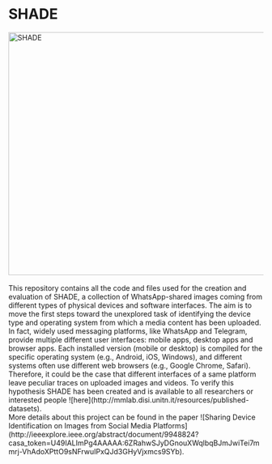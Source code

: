 # SHADE

<img src="https://github.com/andreaunitn/SHADE/assets/105369215/d109f523-c4a9-4fae-9ec8-6af249526972" alt="SHADE" width="640" height="480"/>
</br></br>
This repository contains all the code and files used for the creation and evaluation of SHADE, a collection of WhatsApp-shared images coming from different types of physical devices and software interfaces. The aim is to move the first steps toward the unexplored task of identifying the device type and operating system from which a media content has been uploaded. In fact, widely used messaging platforms, like WhatsApp and Telegram, provide multiple different user interfaces: mobile apps, desktop apps and browser apps. Each installed version (mobile or desktop) is compiled for the specific operating system (e.g., Android, iOS, Windows), and different systems often use different web browsers (e.g., Google Chrome, Safari). Therefore, it could be the case that different interfaces of a same platform leave peculiar traces on uploaded images and videos. To verify this hypothesis SHADE has been created and is available to all researchers or interested people ![here](http://mmlab.disi.unitn.it/resources/published-datasets).
</br>
More details about this project can be found in the paper ![Sharing Device Identification on Images from Social Media Platforms](http://ieeexplore.ieee.org/abstract/document/9948824?casa_token=U49IALImPg4AAAAA:6ZRahwSJyDGnouXWqlbqBJmJwiTei7mmrj-VhAdoXPttO9sNFrwuIPxQJd3GHyVjxmcs9SYb).
